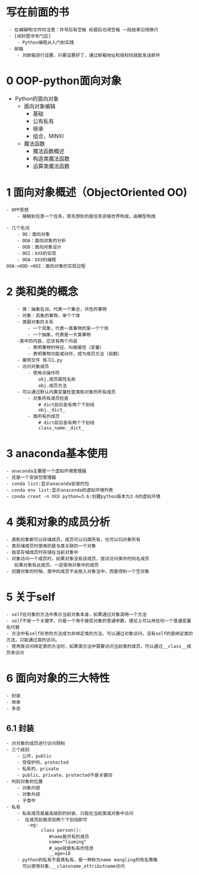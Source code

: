 # 写在前面的书
     - 在编辑MD文件时注意：井号后有空格 标题后也得空格 一段结束记得换行 
     - [阅轩图书专门店]
        - Python编程从入门到实践
     - 邮箱
        - 对邮箱进行设置，只要设置好了，通过邮箱地址和授权码就能发送邮件
# 0 OOP-python面向对象
- Python的面向对象
    - 面向对象编辑
        - 基础
        - 公有私有
        - 继承
        - 组合，MINXI
    - 魔法函数
        - 魔法函数概述
        - 构造类魔法函数
        - 运算类魔法函数  
# 1 面向对象概述（ObjectOriented OO)
    - OPP思想
        - 接触到任意一个任务，首先想到的是任务资格世界构成，由模型构成
    
    - 几个名词
        - OO：面向对象
        - OOA：面向对象的分析
        - OOD：面向对象设计
        - OOI：XXX的实现
        - OOA：XXX的编程
    OOA->OOD->OOI：面向对象的实现过程  
# 2 类和类的概念
        - 类：抽象名词，代表一个集合，共性的事物
        - 对象：具象的事物，单个个体
        - 类跟对象的关系
            - 一个具象，代表一类事物的某一个个体 
            - 一个抽象，代表是一大类事物
        -类中的内容，应该有两个内容
            - 表明事物的特征，叫做属性（变量）
            - 表明事物功能或动作，成为成员方法（函数）
        - 案例文件 练习1.py
        - 访问对象成员
            - 使用点操作符
                obj.成员属性名称
                obj.成员方法
        - 可以通过默认内置变量检查类和对象的所有成员
            - 对象所有成员检查
                # dict前后各有两个下划线
                obj._dict_
            - 类所有的成员
                # dict前后各有两个下划线
                class_name._dict_  
                
# 3 anaconda基本使用
    - anaconda主要是一个虚拟环境管理器
    - 还是一个安装包管理器
    - conda list:显示anaconda安装的包
    - conda env list:显示anaconda的虚拟环境列表
    - conda creat -n XXX python=3.6:创建python版本为3.6的虚拟环境
    
# 4 类和对象的成员分析
    - 类和对象都可以存储成员，成员可以归类所有，也可以归对象所有
    - 类存储成员时使用的是与类关联的一个对象
    - 独享存储成员时存储在当前对象中
    - 对象访问一个成员时，如果对象没有该成员，尝试访问类中的同名成员
       如果对象有此成员，一定使用对象中的成员
    - 创建对象的时候，类中的成员不会放入对象当中，而是得到一个空对象
    
# 5 关于self
    - self在对象的方法中表示当前对象本身，如果通过对象调用一个方法
    - self不是一个关键字，只是一个用于接受对象的普通参数，理论上可以用任何一个普通变量名代替
    - 方法中有self形参的方法成为非绑定类的方法，可以通过对象访问，没有self的是绑定类的方法，只能通过类的访问。
    - 使用类访问绑定类的方法时，如果类方法中需要访问当前类的成员，可以通过__class__成员来访问
    
# 6 面向对象的三大特性
    - 封装
    - 继承
    - 多态
    
## 6.1 封装
    - 对对象的成员进行访问限制
    - 三个级别
        - 公开，public
        - 受保护的，protected
        - 私有的，private
        - public、private、protected不是关键词
    - 判别对象的位置
        - 对象内部
        - 对象外部
        - 子类中
    - 私有
        - 私有成员是最高级别的封装，只能在当前类或对象中访问
        -  在成员前面添加两个下划线即可
            -eg:
                 class person():
                    #name是共有的成员
                    name="liuming"
                    #_age就是私有的信息
                    __age=18
        - python的私有不是真私有，是一种称为name mangling的改名策略
          可以使用对象.__classname_attributname访问
                    
    
    